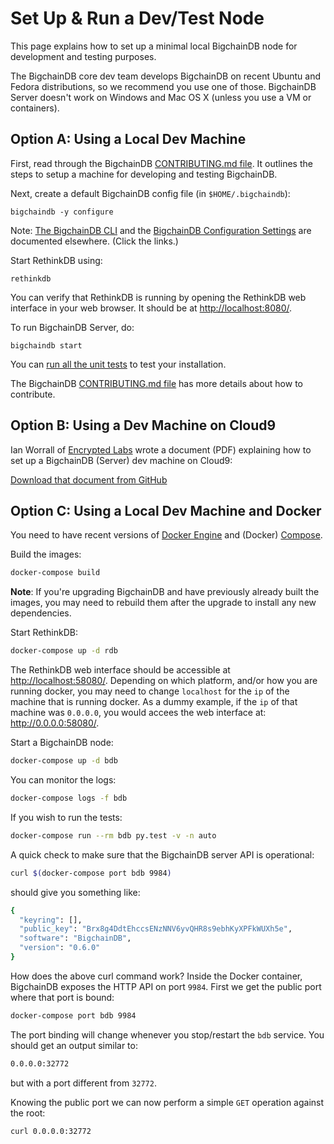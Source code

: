 # Set Up & Run a Dev/Test Node

This page explains how to set up a minimal local BigchainDB node for development and testing purposes.

The BigchainDB core dev team develops BigchainDB on recent Ubuntu and Fedora distributions, so we recommend you use one of those. BigchainDB Server doesn't work on Windows and Mac OS X (unless you use a VM or containers).


## Option A: Using a Local Dev Machine

First, read through the BigchainDB [CONTRIBUTING.md file](https://github.com/bigchaindb/bigchaindb/blob/master/CONTRIBUTING.md). It outlines the steps to setup a machine for developing and testing BigchainDB.

Next, create a default BigchainDB config file (in `$HOME/.bigchaindb`):
```text
bigchaindb -y configure
```

Note: [The BigchainDB CLI](../server-reference/bigchaindb-cli.html) and the [BigchainDB Configuration Settings](../server-reference/configuration.html) are documented elsewhere. (Click the links.)

Start RethinkDB using:
```text
rethinkdb
```

You can verify that RethinkDB is running by opening the RethinkDB web interface in your web browser. It should be at [http://localhost:8080/](http://localhost:8080/).

To run BigchainDB Server, do:
```text
bigchaindb start
```

You can [run all the unit tests](running-unit-tests.html) to test your installation.

The BigchainDB [CONTRIBUTING.md file](https://github.com/bigchaindb/bigchaindb/blob/master/CONTRIBUTING.md) has more details about how to contribute.


## Option B: Using a Dev Machine on Cloud9

Ian Worrall of [Encrypted Labs](http://www.encryptedlabs.com/) wrote a document (PDF) explaining how to set up a BigchainDB (Server) dev machine on Cloud9:

[Download that document from GitHub](https://raw.githubusercontent.com/bigchaindb/bigchaindb/master/docs/server/source/_static/cloud9.pdf)

## Option C: Using a Local Dev Machine and Docker

You need to have recent versions of [Docker Engine](https://docs.docker.com/engine/installation/)
and (Docker) [Compose](https://docs.docker.com/compose/install/).

Build the images:

```bash
docker-compose build
```

**Note**: If you're upgrading BigchainDB and have previously already built the images, you may need
to rebuild them after the upgrade to install any new dependencies.

Start RethinkDB:

```bash
docker-compose up -d rdb
```

The RethinkDB web interface should be accessible at <http://localhost:58080/>.
Depending on which platform, and/or how you are running docker, you may need
to change `localhost` for the `ip` of the machine that is running docker. As a
dummy example, if the `ip` of that machine was `0.0.0.0`, you would accees the
web interface at: <http://0.0.0.0:58080/>.

Start a BigchainDB node:

```bash
docker-compose up -d bdb
```

You can monitor the logs:

```bash
docker-compose logs -f bdb
```

If you wish to run the tests:

```bash
docker-compose run --rm bdb py.test -v -n auto
```

A quick check to make sure that the BigchainDB server API is operational:

```bash
curl $(docker-compose port bdb 9984)
```

should give you something like:

```bash
{
  "keyring": [],
  "public_key": "Brx8g4DdtEhccsENzNNV6yvQHR8s9ebhKyXPFkWUXh5e",
  "software": "BigchainDB",
  "version": "0.6.0"
}
```
How does the above curl command work? Inside the Docker container, BigchainDB
exposes the HTTP API on port `9984`. First we get the public port where that
port is bound:

```bash
docker-compose port bdb 9984
```

The port binding will change whenever you stop/restart the `bdb` service. You
should get an output similar to:

```bash
0.0.0.0:32772
```

but with a port different from `32772`.


Knowing the public port we can now perform a simple `GET` operation against the
root:

```bash
curl 0.0.0.0:32772
```

